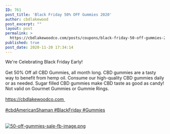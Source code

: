 ```yaml
---
ID: 761
post_title: 'Black Friday 50% OFF Gummies 2020'
author: cbdlakewood
post_excerpt: ""
layout: post
permalink: >
  https://cbdlakewoodco.com/posts/coupons/black-friday-50-off-gummies-2020/
published: true
post_date: 2020-11-20 17:34:14
---
```

<html><head></head><body>
We're Celebrating Black Friday Early!<br /><br />Get 50% Off all CBD Gummies, all month long. CBD gummies are a tasty way to benefit from hemp oil. Consume our high-quality CBD gummies daily or as needed. Sugar filled CBD gummies make CBD taste as good as candy! Not valid on Gourmet Gummies or Gummie Rings.<br /><br /><a href="https://cbdlakewoodco.com">https://cbdlakewoodco.com<span> </span><br /><br />#cbdAmericanShaman #BlackFriday #Gummies<br /></a>
</body>
</html><br/><br/><a href="https://snd-videos.s3.amazonaws.com/288012/1605918509642.png"  title="50-off-gummies-sale-fb-image.png" ><img src="https://snd-videos.s3.amazonaws.com/288012/1605918509642.png" alt="50-off-gummies-sale-fb-image.png" title="50-off-gummies-sale-fb-image.png" /></a>